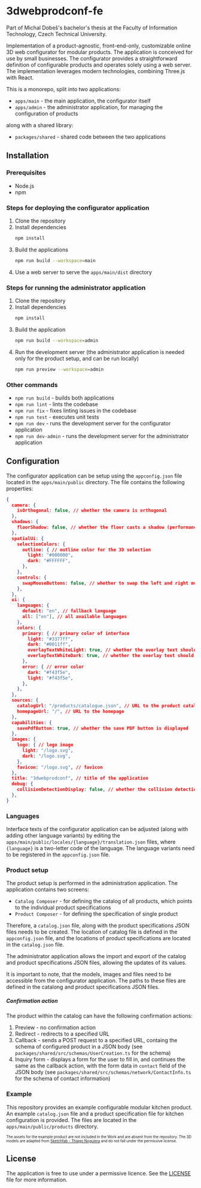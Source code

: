 # 3dwebprodconf-fe

Part of Michal Dobeš's bachelor's thesis at the Faculty of Information Technology, Czech Technical University.

Implementation of a product-agnostic, front-end-only, customizable online 3D web configurator for modular products. The application is conceived for use by small businesses. The configurator provides a straightforward definition of configurable products and operates solely using a web server. The implementation leverages modern technologies, combining Three.js with React.

This is a monorepo, split into two applications:
- `apps/main` - the main application, the configurator itself
- `apps/admin` - the administrator application, for managing the configuration of products

along with a shared library:
- `packages/shared` - shared code between the two applications

## Installation

### Prerequisites
- Node.js
- npm

### Steps for deploying the configurator application

1. Clone the repository
2. Install dependencies
    ```bash
    npm install
    ```
3. Build the applications
    ```bash
    npm run build --workspace=main
    ```
4. Use a web server to serve the `apps/main/dist` directory

### Steps for running the administrator application

1. Clone the repository
2. Install dependencies
    ```bash
    npm install
    ```
3. Build the application
    ```bash
    npm run build --workspace=admin
    ```
4. Run the development server (the administrator application is needed only for the product setup, and can be run locally)
    ```bash
    npm run preview --workspace=admin
    ```

### Other commands

- `npm run build` - builds both applications
- `npm run lint` - lints the codebase
- `npm run fix` - fixes linting issues in the codebase
- `npm run test` - executes unit tests
- `npm run dev` - runs the development server for the configurator application
- `npm run dev-admin` - runs the development server for the administrator application

## Configuration

The configurator application can be setup using the `appconfig.json` file located in the `apps/main/public` directory. The file contains the following properties:
```json
{
  camera: {
    isOrthogonal: false, // whether the camera is orthogonal
  },
  shadows: {
    floorShadow: false, // whether the floor casts a shadow (performance expensive)
  },
  spatialUi: {
    selectionColors: {
      outline: { // outline color for the 3D selection
        light: "#000000",
        dark: "#FFFFFF",
      },
    },
    controls: { 
      swapMouseButtons: false, // whether to swap the left and right mouse buttons
    },
  },
  ui: {
    languages: { 
      default: "en", // fallback language
      all: ["en"], // all available languages
    },
    colors: {
      primary: { // primary color of interface
        light: "#3377ff",
        dark: "#0011ff",
        overlayTextWhiteLight: true, // whether the overlay text should be white in lightmode (when overlaying the primary color)
        overlayTextWhiteDark: true, // whether the overlay text should be white in darkmode (when overlaying the primary color)
      },
      error: { // error color
        dark: "#f43f5e",
        light: "#f43f5e",
      },
    },
  },
  sources: {
    catalogUrl: "/products/catalogue.json", // URL to the product catalog
    homepageUrl: "/", // URL to the homepage
  },
  capabilities: {
    savePdfButton: true, // whether the save PDF button is displayed
  },
  images: {
    logo: { // logo image
      light: "/logo.svg",
      dark: "/logo.svg",
    },
    favicon: "/logo.svg", // favicon
  },
  title: "3dwebprodconf", // title of the application
  debug: {
    collisionDetectionDisplay: false, // whether the collision detection debug is enabled (visually displays the collision boxes)
  },
}
```

### Languages

Interface texts of the configurator application can be adjusted (along with adding other language variants) by editing the `apps/main/public/locales/{language}/translation.json` files, where `{language}` is a two-letter code of the language. The language variants need to be registered  in the `appconfig.json` file.

### Product setup

The product setup is performed in the administration application. The application contains two screens:
- `Catalog Composer` - for defining the catalog of all products, which points to the individual product specifications
- `Product Composer` - for defining the specification of single product

Therefore, a `catalog.json` file, along with the product specifications JSON files needs to be created.
The location of catalog file is defined in the `appconfig.json` file, and the locations of product specifications are located in the `catalog.json` file.

The administrator application allows the import and export of the catalog and product specifications JSON files, allowing the updates of its values.

It is important to note, that the models, images and files need to be accessible from the configurator application. The paths to these files are defined in the catalong and product specifications JSON files.

##### Confirmation action

The product within the catalog can have the following confirmation actions:
1. Preview - no confirmation action
2. Redirect - redirects to a specified URL
3. Callback - sends a POST request to a specified URL, containg the schema of configured product in a JSON body (see `packages/shared/src/schemas/UserCreation.ts` for the schema)
4. Inquiry form - displays a form for the user to fill in, and continues the same as the callback action, with the form data in `contact` field of the JSON body (see `packages/shared/src/schemas/network/ContactInfo.ts` for the schema of contact information)

### Example

This repository provides an example configurable modular kitchen product. An example `catalog.json` file and a product specification file for kitchen configuration is provided. The files are located in the `apps/main/public/products` directory.

<sub><sup>The assets for the example product are not included in the Work and are absent from the repository. The 3D models are adapted from [Sketchfab - Thiago Noguiera](https://sketchfab.com/3d-models/modular-kitchen-sink-game-ready-asset-031236e2ddde456da9b2e7eb0e74370d) and do not fall under the permissive license.</sup></sub>

## License

The application is free to use under a permissive licence. See the [LICENSE](LICENSE) file for more information.